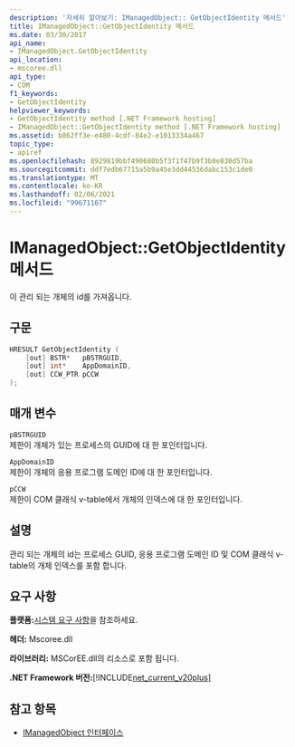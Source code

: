 ```yaml
---
description: '자세히 알아보기: IManagedObject:: GetObjectIdentity 메서드'
title: IManagedObject::GetObjectIdentity 메서드
ms.date: 03/30/2017
api_name:
- IManagedObject.GetObjectIdentity
api_location:
- mscoree.dll
api_type:
- COM
f1_keywords:
- GetObjectIdentity
helpviewer_keywords:
- GetObjectIdentity method [.NET Framework hosting]
- IManagedObject::GetObjectIdentity method [.NET Framework hosting]
ms.assetid: b862ff3e-e480-4cdf-84e2-e1013334a467
topic_type:
- apiref
ms.openlocfilehash: 8929819bbf490680b5f3f1f47b9f3b8e830d57ba
ms.sourcegitcommit: ddf7edb67715a5b9a45e3dd44536dabc153c1de0
ms.translationtype: MT
ms.contentlocale: ko-KR
ms.lasthandoff: 02/06/2021
ms.locfileid: "99671167"
---
```

# <a name="imanagedobjectgetobjectidentity-method"></a>IManagedObject::GetObjectIdentity 메서드

이 관리 되는 개체의 id를 가져옵니다.  
  
## <a name="syntax"></a>구문  
  
```cpp  
HRESULT GetObjectIdentity (  
    [out] BSTR*   pBSTRGUID,  
    [out] int*    AppDomainID,  
    [out] CCW_PTR pCCW  
);  
```  
  
## <a name="parameters"></a>매개 변수  

 `pBSTRGUID`  
 제한이 개체가 있는 프로세스의 GUID에 대 한 포인터입니다.  
  
 `AppDomainID`  
 제한이 개체의 응용 프로그램 도메인 ID에 대 한 포인터입니다.  
  
 `pCCW`  
 제한이 COM 클래식 v-table에서 개체의 인덱스에 대 한 포인터입니다.  
  
## <a name="remarks"></a>설명  

 관리 되는 개체의 id는 프로세스 GUID, 응용 프로그램 도메인 ID 및 COM 클래식 v-table의 개체 인덱스를 포함 합니다.  
  
## <a name="requirements"></a>요구 사항  

 **플랫폼:**[시스템 요구 사항](../../get-started/system-requirements.md)을 참조하세요.  
  
 **헤더:** Mscoree.dll  
  
 **라이브러리:** MSCorEE.dll의 리소스로 포함 됩니다.  
  
 **.NET Framework 버전:**[!INCLUDE[net_current_v20plus](../../../../includes/net-current-v20plus-md.md)]  
  
## <a name="see-also"></a>참고 항목

- [IManagedObject 인터페이스](imanagedobject-interface.md)
